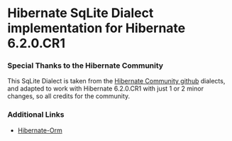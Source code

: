 # Hibernate SqLite Dialect implementation for Hibernate 6.2.0.CR1


### Special Thanks to the Hibernate Community
This SqLite Dialect is taken from the [Hibernate Community github](https://github.com/hibernate/hibernate-orm/blob/main/hibernate-community-dialects/src/main/java/org/hibernate/community/dialect/SQLiteDialect.java) dialects, and adapted to work with Hibernate 6.2.0.CR1 with just 1 or 2 minor changes, so 
all credits for the community.


### Additional Links
* [Hibernate-Orm](https://github.com/hibernate/hibernate-orm)
